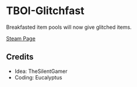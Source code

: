 # TBOI-Glitchfast
Breakfasted item pools will now give glitched items.

[Steam Page](https://steamcommunity.com/sharedfiles/filedetails/?id=2880250516)

## Credits
- Idea: TheSilentGamer
- Coding: Eucalyptus

